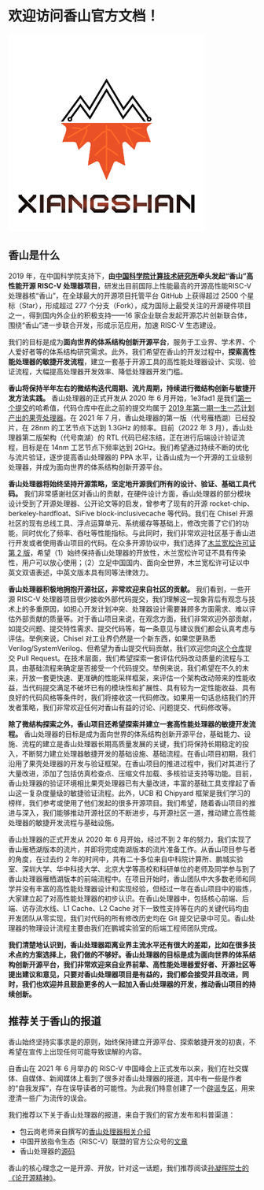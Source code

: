 # 欢迎访问香山官方文档！

![香山Logo](figs/LOGO.png)

## 香山是什么

2019 年，在中国科学院支持下，**由[中国科学院计算技术研究所](http://www.ict.ac.cn/)牵头发起“香山”高性能开源 RISC-V 处理器项目**，研发出目前国际上性能最高的开源高性能RISC-V处理器核“香山”，在全球最大的开源项目托管平台 GitHub 上获得超过 2500 个星标（Star），形成超过 277 个分支（Fork），成为国际上最受关注的开源硬件项目之一，得到国内外企业的积极支持——16 家企业联合发起开源芯片创新联合体，围绕“香山”进一步联合开发，形成示范应用，加速 RISC-V 生态建设。

我们的目标是成为**面向世界的体系结构创新开源平台**，服务于工业界、学术界、个人爱好者等的体系结构研究需求。此外，我们希望在香山的开发过程中，**探索高性能处理器的敏捷开发流程**，建立一套基于开源工具的高性能处理器设计、实现、验证流程，大幅提高处理器开发效率、降低处理器开发门槛。

**香山将保持半年左右的微结构迭代周期、流片周期，持续进行微结构创新与敏捷开发方法实践。** 香山处理器的正式开发从 2020 年 6 月开始，1e3fad1 是我们[第一个提交](https://github.com/OpenXiangShan/XiangShan/commit/1e3fad102a1e42f73b646332d264923bfbe9c77e)的哈希值，代码仓库中在此之前的提交均属于 [2019 年第一期一生一芯计划产出的果壳处理器](https://github.com/OSCPU/NutShell)。在 2021 年 7 月，香山处理器的第一版（代号雁栖湖）已经投片，在 28nm 的工艺节点下达到 1.3GHz 的频率。目前（2022 年 3 月），香山处理器第二版架构（代号南湖）的 RTL 代码已经冻结，正在进行后端设计验证流程，目标是在 14nm 工艺节点下频率达到 2GHz。我们希望通过持续不断的优化与流片验证，逐步提高香山处理器的 PPA 水平，让香山成为一个开源的工业级别处理器，并成为面向世界的体系结构创新开源平台。

**香山处理器将始终坚持开源策略，坚定地开源我们所有的设计、验证、基础工具代码。** 我们非常感谢社区对香山的贡献，在硬件设计方面，香山处理器的部分模块设计受到了开源处理器、公开论文等的启发，曾参考了现有的开源 rocket-chip、berkeley-hardfloat、SiFive block-inclusivecache 等代码。我们在 Chisel 开源社区的现有总线工具、浮点运算单元、系统缓存等基础上，修改完善了它们的功能，同时优化了频率、吞吐等性能指标。与此同时，我们非常欢迎社区基于香山进行开发或者使用香山项目的代码。在众多开源协议中，我们选择了[木兰宽松许可证第 2 版](http://license.coscl.org.cn/MulanPSL2/)，希望（1）始终保持香山处理器的开放性，木兰宽松许可证不具有传染性，用户可以放心使用；（2）立足中国国内、面向全世界，木兰宽松许可证以中英文双语表述，中英文版本具有同等法律效力。

**香山处理器积极地拥抱开源社区，非常欢迎来自社区的贡献。** 我们看到，一些开源 RISC-V 处理器项目很少接收外部代码提交，我们理解这一现象背后有观念与技术上的多重原因，如担心开发计划冲突、处理器设计需要兼顾多方面需求、难以评估外部贡献的质量等。对于香山项目来说，在观念方面，我们非常欢迎外部贡献，如提交问题、提交特性需求、提交代码等，每一条意见与建议我们都会认真考虑与评估。举例来说，Chisel 对工业界仍然是一个新东西，如果您更熟悉 Verilog/SystemVerilog、但希望为香山提交代码贡献，我们欢迎您向[这个仓库](https://github.com/OpenXiangShan/XS-Verilog-Library)提交 Pull Request。在技术层面，我们希望探索一套评估代码改动质量的流程与工具，由基础流程来确定是否接受一个代码提交。举例来说，我们希望在不久的未来，开放一套更快速、更准确的性能采样框架，来评估一个架构改动带来的性能收益，当代码提交满足不破坏已有的模块性和扩展性、具有较为一定性能收益、具有良好的代码风格等条件时，我们将接收这一代码修改。如果用一句话总结我们的开发者策略，我们非常欢迎任何对香山有益的讨论、问题提交、代码修改等。

**除了微结构探索之外，香山项目还希望探索并建立一套高性能处理器的敏捷开发流程。** 香山处理器的目标是成为面向世界的体系结构创新开源平台，基础能力、设施、流程的建立是香山处理器长期高质量发展的关键，我们将保持长期稳定的投入，不断努力建立处理器敏捷开发的基础设施、基础流程。在香山项目初期，我们沿用了果壳处理器的开发与验证框架。在香山项目的推进过程中，我们对其进行了大量改进，添加了包括仿真检查点、压缩文件加载、多核验证支持等功能。目前，香山处理器的验证环境相比果壳处理器已有大量改进，丰富的基础工具支撑起了香山这一复杂度量级的敏捷验证流程。此外，UCB 和 Chipyard 框架是我们学习的榜样，我们参考或使用了他们发起的很多开源项目。我们希望，随着香山项目的推进与深入，我们能够推动开源社区的不断进步，与开源社区一道，推动建立高性能处理器的敏捷开发流程与基础设施。

香山处理器的正式开发从 2020 年 6 月开始，经过不到 2 年的努力，我们实现了香山雁栖湖版本的流片，并即将完成南湖版本的流片准备工作。从香山项目参与者的角度，在过去约 2 年的时间中，共有二十多位来自中科院计算所、鹏城实验室、深圳大学、华中科技大学、北京大学等高校和科研单位的老师及同学参与到了香山处理器雁栖湖版本的前端流程中。在项目开始时，香山团队中大多数老师和同学并没有丰富的高性能处理器设计和实现经验，但经过一年在香山项目中的锻炼，大家建立起了对高性能处理器的初步认识。在香山处理器中，包括核心前端、后端、访存流水线、L1 Cache、L2 Cache 对下一致性支持等在内的关键代码均由开发团队从零实现，我们对代码的所有修改历史均在 Git 提交记录中可见。香山处理器的物理设计流程主要由我们在鹏城实验室的后端工程师团队完成。

**我们清楚地认识到，香山处理器距离业界主流水平还有很大的差距，比如在很多技术点的方案选择上，我们做的不够好。香山处理器的目标是成为面向世界的体系结构创新开源平台，我们非常欢迎来自业界前辈、高性能处理器爱好者、开源社区等提出建议和意见，只要对香山处理器项目是有益的，我们都会接受并且改进，同时，我们也欢迎并且鼓励更多的人一起加入香山处理器的开发，推动香山项目的持续创新。**



## 推荐关于香山的报道



香山始终坚持实事求是的原则，始终保持建立开源平台、探索敏捷开发的初衷，不希望在宣传上出现任何可能导致误解的内容。

自香山在 2021 年 6 月举办的 RISC-V 中国峰会上正式发布以来，我们在社交媒体、自媒体、新闻媒体上看到了很多对香山处理器的报道，其中有一些是作者的“自我发挥”，存在误导读者的可能性。为此我们特意创建了一个[辟谣专区](https://github.com/OpenXiangShan/XiangShan-doc/tree/main/clarifications)，用来澄清一些广为流传的误会。

我们推荐以下关于香山处理器的报道，来自于我们的官方发布和科普渠道：

- 包云岗老师亲自撰写的[香山处理器相关介绍](https://www.zhihu.com/question/466393646/answer/1955410750)
- 中国开放指令生态（RISC-V）联盟的官方公众号的[文章](https://mp.weixin.qq.com/s/MAkxKZ1eS4UwBkvgD91Xng)
- 香山处理器的[源码](https://github.com/OpenXiangShan)

香山的核心理念之一是开源、开放，针对这一话题，我们推荐阅读[孙凝晖院士的《论开源精神》](https://mp.weixin.qq.com/s/1Irs9a0EKoB7P-J_4ju66A)。
